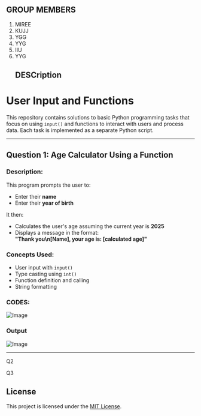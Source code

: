 ## GROUP MEMBERS

1. MIREE
2. KUJJ
3. YGG
4. YYG
5. IIU
6. YYG
   ## DESCription
   
# User Input and Functions

This repository contains solutions to basic Python programming tasks that focus on using `input()` and functions to interact with users and process data. Each task is implemented as a separate Python script.

---

## Question 1: Age Calculator Using a Function

### Description:
This program prompts the user to:
- Enter their **name**
- Enter their **year of birth**

It then:
- Calculates the user's age assuming the current year is **2025**
- Displays a message in the format:  
  **"Thank you\n[Name], your age is: [calculated age]"**

### Concepts Used:
- User input with `input()`
- Type casting using `int()`
- Function definition and calling
- String formatting

### CODES:
![Image](https://github.com/user-attachments/assets/3f723679-5e6e-48d2-9dcb-230051a13bd4)

### Output
![Image](https://github.com/user-attachments/assets/78fa769e-1366-4f63-a7a3-309cc2bfd64d)

---




   Q2




   Q3

   




















## License

This project is licensed under the [MIT License](LICENSE).
